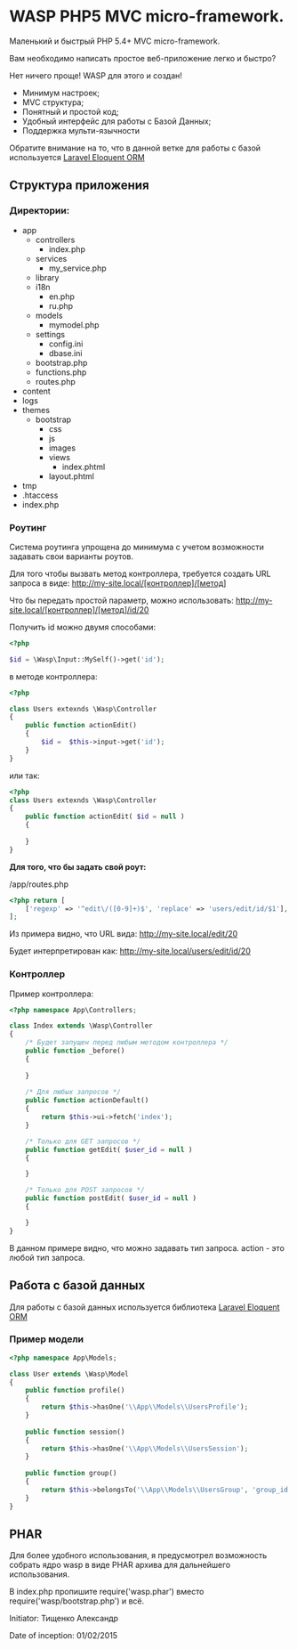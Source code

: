 # WASP PHP5 MVC micro-framework.
Маленький и быстрый PHP 5.4+ MVC micro-framework.

Вам необходимо написать простое веб-приложение легко и быстро?

Нет ничего проще! WASP для этого и создан!

- Минимум настроек;
- MVC структура;
- Понятный и простой код;
- Удобный интерфейс для работы с Базой Данных;
- Поддержка мульти-язычности

Обратите внимание на то, что в данной ветке для работы с базой используется [Laravel Eloquent ORM](https://github.com/LaravelRUS/docs/blob/5.1/eloquent.md)

## Структура приложения
### Директории:

- app
    - controllers
        - index.php
    - services
        - my_service.php
    - library
    - i18n
        - en.php
        - ru.php
    - models
        - mymodel.php
    - settings
        - config.ini
        - dbase.ini
    - bootstrap.php
    - functions.php
    - routes.php
- content
- logs
- themes
    - bootstrap
        - css
        - js
        - images
        - views
            - index.phtml
        - layout.phtml
- tmp
- .htaccess
- index.php

### Роутинг
Система роутинга упрощена до минимума с учетом возможности задавать свои варианты роутов.

Для того чтобы вызвать метод контроллера, требуется создать URL запроса в виде:
http://my-site.local/[контроллер]/[метод]

Что бы передать простой параметр, можно использовать:
http://my-site.local/[контроллер]/[метод]/id/20

Получить id можно двумя способами:

```PHP
<?php

$id = \Wasp\Input::MySelf()->get('id');
```

в методе контроллера: 
```PHP
<?php

class Users extexnds \Wasp\Controller
{
    public function actionEdit()
    {
        $id =  $this->input->get('id');
    }
}
```   

или так:

```PHP
<?php
class Users extexnds \Wasp\Controller
{
    public function actionEdit( $id = null )
    {
        
    }
}
```   

**Для того, что бы задать свой роут:**

/app/routes.php

```PHP
<?php return [
    ['regexp' => '^edit\/([0-9]+)$', 'replace' => 'users/edit/id/$1'],
];
```

Из примера видно, что URL вида: http://my-site.local/edit/20

Будет интерпретирован как: http://my-site.local/users/edit/id/20

### Контроллер

Пример контроллера:
```PHP
<?php namespace App\Controllers;

class Index extends \Wasp\Controller
{
    /* Будет запущен перед любым методом контроллера */
    public function _before()
    {
        
    }
    
    /* Для любых запросов */
    public function actionDefault()
    {
        return $this->ui->fetch('index');    
    }

    /* Только для GET запросов */
    public function getEdit( $user_id = null )
    {

    }

    /* Только для POST запросов */
    public function postEdit( $user_id = null )
    {

    }
}
```

В данном примере видно, что можно задавать тип запроса. action - это любой тип запроса.



## Работа с базой данных

Для работы с базой данных используется библиотека [Laravel Eloquent ORM](https://github.com/LaravelRUS/docs/blob/5.1/eloquent.md)

### Пример модели
```PHP
<?php namespace App\Models;

class User extends \Wasp\Model
{
    public function profile()
    {
        return $this->hasOne('\\App\\Models\\UsersProfile');
    }
    
    public function session()
    {
        return $this->hasOne('\\App\\Models\\UsersSession');
    }
    
    public function group()
    {
        return $this->belongsTo('\\App\\Models\\UsersGroup', 'group_id');
    }
}
```

## PHAR

Для более удобного использования, я предусмотрел возможность собрать ядро wasp в виде PHAR архива для дальнейшего использования.

В index.php пропишите require('wasp.phar') вместо require('wasp/bootstrap.php') и всё.



Initiator: Тищенко Александр

Date of inception: 01/02/2015